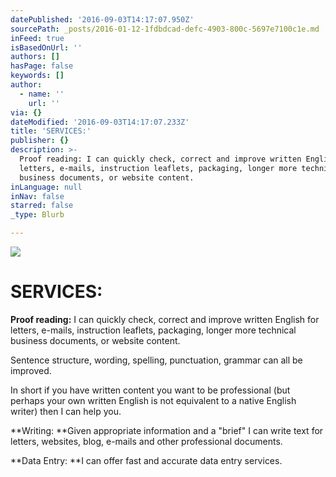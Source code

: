 ```yaml
---
datePublished: '2016-09-03T14:17:07.950Z'
sourcePath: _posts/2016-01-12-1fdbdcad-defc-4903-800c-5697e7100c1e.md
inFeed: true
isBasedOnUrl: ''
authors: []
hasPage: false
keywords: []
author:
  - name: ''
    url: ''
via: {}
dateModified: '2016-09-03T14:17:07.233Z'
title: 'SERVICES:'
publisher: {}
description: >-
  Proof reading: I can quickly check, correct and improve written English for
  letters, e-mails, instruction leaflets, packaging, longer more technical
  business documents, or website content.
inLanguage: null
inNav: false
starred: false
_type: Blurb

---
```

![](https://the-grid-user-content.s3-us-west-2.amazonaws.com/9c0d1945-d36b-44ae-ba4e-71af3aef6337.jpg)

# SERVICES:

**Proof reading:** I can quickly check, correct and improve written English for letters, e-mails, instruction leaflets, packaging, longer more technical business documents, or website content.

Sentence structure, wording, spelling, punctuation, grammar can all be improved.

In short if you have written content you want to be professional (but perhaps your own written English is not equivalent to a native English writer) then I can help you.

**Writing: **Given appropriate information and a "brief" I can write text for letters, websites, blog, e-mails and other professional documents.

**Data Entry: **I can offer fast and accurate data entry services.